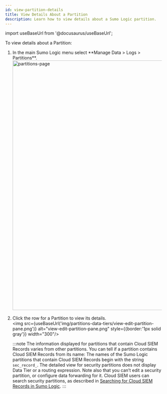 ```yaml
---
id: view-partition-details
title: View Details About a Partition
description: Learn how to view details about a Sumo Logic partition.
---
```


import useBaseUrl from '@docusaurus/useBaseUrl';

To view details about a Partition:

1. <!--Kanso [**Classic UI**](/docs/get-started/sumo-logic-ui/). Kanso--> In the main Sumo Logic menu select **Manage Data > Logs > Partitions**. <!--Kanso <br/>[**New UI**](/docs/get-started/sumo-logic-ui). In the top menu select **Configuration**, and then under **Logs** select **Partitions**. You can also click the **Go To...** menu at the top of the screen and select **Partitions**. Kanso--> <br/><img src={useBaseUrl('img/partitions-data-tiers/partitions-page.png')} alt="partitions-page" style={{border:'1px solid gray'}} width="800"/>
1. Click the row for a Partition to view its details.<br/><img src={useBaseUrl('img/partitions-data-tiers/view-edit-partition-pane.png')} alt="view-edit-partition-pane.png" style={{border:'1px solid gray'}} width="300"/>

    :::note
    The information displayed for partitions that contain Cloud SIEM Records varies from other partitions. You can tell if a partition contains Cloud SIEM Records from its name: The names of the Sumo Logic partitions that contain Cloud SIEM Records begin with the string `sec_record_`. The detailed view for security partitions does not display Data Tier or a routing expression. Note also that you can’t edit a security partition, or configure data forwarding for it. Cloud SIEM users can search security partitions, as described in [Searching for Cloud SIEM Records in Sumo Logic](/docs/cse/records-signals-entities-insights/search-cse-records-in-sumo).
    :::

 
